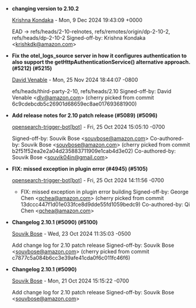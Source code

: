 
* __changing version to 2.10.2__

    [Krishna Kondaka](mailto:krishkdk@amazon.com) - Mon, 9 Dec 2024 19:43:09 +0000
    
    EAD -&gt; refs/heads/2-10-relnotes, refs/remotes/origin/dp-2-10-2, refs/heads/dp-2-10-2
    Signed-off-by: Krishna Kondaka &lt;krishkdk@amazon.com&gt;
    

* __Fix the otel_logs_source server in how it configures authentication to also support the getHttpAuthenticationService() alternative approach. (#5212) (#5215)__

    [David Venable](mailto:dlv@amazon.com) - Mon, 25 Nov 2024 18:44:07 -0800
    
    efs/heads/third-party-2-10, refs/heads/2.10
    Signed-off-by: David Venable &lt;dlv@amazon.com&gt;
    (cherry picked from commit 6c9cdebcdb5c26901d68659ec8ae017693681900)

* __Add release notes for 2.10 patch release (#5089) (#5096)__

    [opensearch-trigger-bot[bot]](mailto:98922864+opensearch-trigger-bot[bot]@users.noreply.github.com) - Fri, 25 Oct 2024 15:05:10 -0700
    
    
    Signed-off-by: Souvik Bose &lt;souvbose@amazon.com&gt;
    Co-authored-by: Souvik Bose
    &lt;souvbose@amazon.com&gt;
    (cherry picked from commit b2f51f52ea2e2a04d235883711909e1cab4d3e02)
     Co-authored-by: Souvik Bose &lt;souvik04in@gmail.com&gt;

* __FIX: missed exception in plugin error (#4945) (#5105)__

    [opensearch-trigger-bot[bot]](mailto:98922864+opensearch-trigger-bot[bot]@users.noreply.github.com) - Fri, 25 Oct 2024 14:11:56 -0700
    
    
    * FIX: missed exception in plugin error building
     Signed-off-by: George Chen &lt;qchea@amazon.com&gt;
    (cherry picked from commit 13dccc447f1d01e033fce8d9dde55fd1059bedc9)
     Co-authored-by: Qi Chen &lt;qchea@amazon.com&gt;

* __Changelog 2.10.1 (#5090) (#5100)__

    [Souvik Bose](mailto:souvik04in@gmail.com) - Wed, 23 Oct 2024 11:35:03 -0500
    
    
    Add change log for 2.10 patch release
     Signed-off-by: Souvik Bose &lt;souvbose@amazon.com&gt;
    (cherry picked from commit c7877c5a084b6cc3e39afe41cda0f6c011fc46f6)

* __Changelog 2.10.1 (#5090)__

    [Souvik Bose](mailto:souvik04in@gmail.com) - Mon, 21 Oct 2024 15:15:22 -0700
    
    
    Add change log for 2.10 patch release
     Signed-off-by: Souvik Bose &lt;souvbose@amazon.com&gt;


